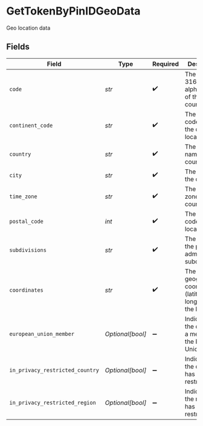 # GetTokenByPinIDGeoData

Geo location data


## Fields

| Field                                                               | Type                                                                | Required                                                            | Description                                                         | Example                                                             |
| ------------------------------------------------------------------- | ------------------------------------------------------------------- | ------------------------------------------------------------------- | ------------------------------------------------------------------- | ------------------------------------------------------------------- |
| `code`                                                              | *str*                                                               | :heavy_check_mark:                                                  | The ISO 3166-1 alpha-2 code of the country.                         | VI                                                                  |
| `continent_code`                                                    | *str*                                                               | :heavy_check_mark:                                                  | The continent code where the country is located.                    | NA                                                                  |
| `country`                                                           | *str*                                                               | :heavy_check_mark:                                                  | The official name of the country.                                   | United States Virgin Islands                                        |
| `city`                                                              | *str*                                                               | :heavy_check_mark:                                                  | The name of the city.                                               | Amsterdam                                                           |
| `time_zone`                                                         | *str*                                                               | :heavy_check_mark:                                                  | The time zone of the country.                                       | America/St_Thomas                                                   |
| `postal_code`                                                       | *int*                                                               | :heavy_check_mark:                                                  | The postal code of the location.                                    | 802                                                                 |
| `subdivisions`                                                      | *str*                                                               | :heavy_check_mark:                                                  | The name of the primary administrative subdivision.                 | Saint Thomas                                                        |
| `coordinates`                                                       | *str*                                                               | :heavy_check_mark:                                                  | The geographical coordinates (latitude, longitude) of the location. | 18.3381, -64.8941                                                   |
| `european_union_member`                                             | *Optional[bool]*                                                    | :heavy_minus_sign:                                                  | Indicates if the country is a member of the European Union.         | true                                                                |
| `in_privacy_restricted_country`                                     | *Optional[bool]*                                                    | :heavy_minus_sign:                                                  | Indicates if the country has privacy restrictions.                  | true                                                                |
| `in_privacy_restricted_region`                                      | *Optional[bool]*                                                    | :heavy_minus_sign:                                                  | Indicates if the region has privacy restrictions.                   | true                                                                |